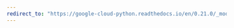 ```yaml
---
redirect_to: "https://google-cloud-python.readthedocs.io/en/0.21.0/_modules/google/cloud/datastore/client.html"
---
```

